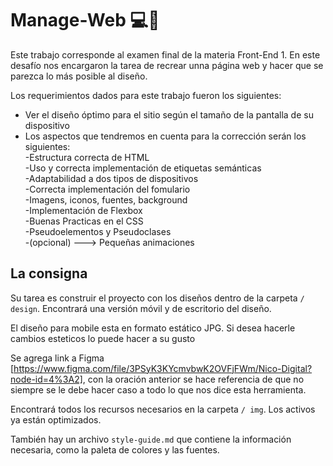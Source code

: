 # Manage-Web 💻📱

Este trabajo corresponde al examen final de la materia Front-End 1. En este desafío nos encargaron la tarea de recrear unna página web y hacer que se parezca lo más posible al diseño.

Los requerimientos dados para este trabajo fueron los siguientes:

- Ver el diseño óptimo para el sitio según el tamaño de la pantalla de su dispositivo
- Los aspectos que tendremos en cuenta para la corrección serán los siguientes: \
         -Estructura correcta de HTML \
         -Uso y correcta implementación de etiquetas semánticas \
         -Adaptabilidad a dos tipos de dispositivos \
         -Correcta implementación del fomulario \
         -Imagens, iconos, fuentes, background \
         -Implementación de Flexbox \
         -Buenas Practicas en el CSS \
         -Pseudoelementos y Pseudoclases \
         -(opcional) ---> Pequeñas animaciones 

## La consigna

Su tarea es construir el proyecto con los diseños dentro de la carpeta `/ design`. Encontrará una versión móvil y de escritorio del diseño.

El diseño para mobile esta en formato estático JPG. Si desea hacerle cambios esteticos lo puede hacer a su gusto 

Se agrega link a Figma [https://www.figma.com/file/3PSyK3KYcmvbwK2OVFjFWm/Nico-Digital?node-id=4%3A2], con la oración anterior se hace referencia de que no siempre se le debe hacer caso a todo lo que nos dice esta herramienta.

Encontrará todos los recursos necesarios en la carpeta `/ img`. Los activos ya están optimizados.

También hay un archivo `style-guide.md` que contiene la información necesaria, como la paleta de colores y las fuentes.

